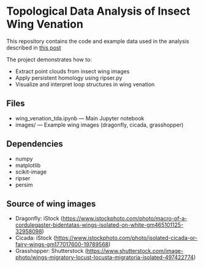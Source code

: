 # Topological Data Analysis of Insect Wing Venation
This repository contains the code and example data used in the analysis described in [this post](https://stephchia.github.io/blog/2025/wing-venation-tda/)

The project demonstrates how to:
- Extract point clouds from insect wing images
- Apply persistent homology using ripser.py
- Visualize and interpret loop structures in wing venation

## Files
- wing_venation_tda.ipynb — Main Jupyter notebook
- images/ — Example wing images (dragonfly, cicada, grasshopper)

## Dependencies
- numpy
- matplotlib
- scikit-image
- ripser
- persim

## Source of wing images
- Dragonfly: iStock (https://www.istockphoto.com/photo/macro-of-a-cordulegaster-bidentatas-wings-isolated-on-white-gm465101125-32958098)
- Cicada: iStock (https://www.istockphoto.com/photo/isolated-cicada-or-fairy-wings-gm177017600-19789568)
- Grasshopper: Shutterstock (https://www.shutterstock.com/image-photo/wings-migratory-locust-locusta-migratoria-isolated-497422774)
